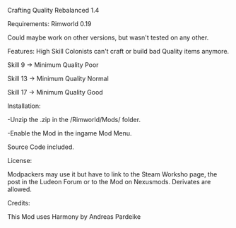 Crafting Quality Rebalanced 1.4

Requirements:
Rimworld 0.19

Could maybe work on other versions, but wasn't tested on any other.

Features:
High Skill Colonists can't craft or build bad Quality items anymore.

Skill 9 -> Minimum Quality Poor

Skill 13 -> Minimum Quality Normal

Skill 17 -> Minimum Quality Good

Installation:

-Unzip the .zip in the /Rimworld/Mods/ folder.

-Enable the Mod in the ingame Mod Menu.

Source Code included.

License:

Modpackers may use it but have to link to the Steam Worksho page, the post in the Ludeon Forum or to the Mod on Nexusmods.
Derivates are allowed.

Credits:

This Mod uses Harmony by Andreas Pardeike
